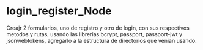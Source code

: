 # login_register_Node
Creajr 2 formularios, uno de registro y otro de login, con sus respectivos metodos y rutas, usando las librerias bcrypt, passport, passport-jwt y jsonwebtokens, agregarlo a la estructura de directorios que venian usando.
